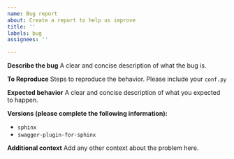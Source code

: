 ```yaml
---
name: Bug report
about: Create a report to help us improve
title: ''
labels: bug
assignees: ''

---
```


**Describe the bug**
A clear and concise description of what the bug is.

**To Reproduce**
Steps to reproduce the behavior. Please include your `conf.py`

**Expected behavior**
A clear and concise description of what you expected to happen.

**Versions (please complete the following information):**
- `sphinx`
- `swagger-plugin-for-sphinx`

**Additional context**
Add any other context about the problem here.
